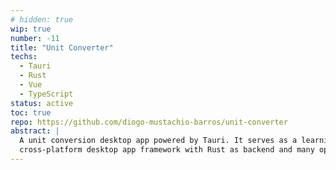 ```yaml
---
# hidden: true
wip: true
number: -11
title: "Unit Converter"
techs: 
  - Tauri
  - Rust
  - Vue
  - TypeScript
status: active
toc: true
repo: https://github.com/diogo-mustachio-barros/unit-converter
abstract: |
  A unit conversion desktop app powered by Tauri. It serves as a learning example on using Tauri, a
  cross-platform desktop app framework with Rust as backend and many options for frontend. 
---
```


